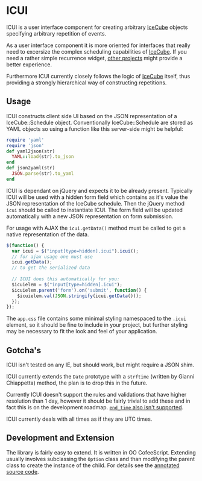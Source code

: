 ICUI
====

ICUI is a user interface component for creating arbitrary [IceCube][ic] objects specifying arbitrary repetition of events. 

As a user interface component it is more oriented for interfaces that really need to excersize the complex scheduling capabilities of [IceCube][ic]. If you need a rather simple recurrence widget, [other projects](https://github.com/seejohnrun/ice_cube/wiki/Related-Projects) might provide a better experience.

Furthermore ICUI currently closely follows the logic of [IceCube][ic] itself, thus providing a strongly hierarchical way of constructing repetitions.

[ic]: (https://github.com/seejohnrun/ice_cube)

Usage
-----

ICUI constructs client side UI based on the JSON representation of a IceCube::Schedule object. Conventionally IceCube::Schedule are stored as YAML objects so using a function like this server-side might be helpful:

~~~ruby
require 'yaml'
require 'json'
def yaml2json(str)
  YAML::load(str).to_json
end
def json2yaml(str)
  JSON.parse(str).to_yaml
end
~~~

ICUI is dependant on jQuery and expects it to be already present. Typically ICUI will be used with a hidden form field which contains as it's value the JSON representation of the IceCube schedule. Then the jQuery method `icui` should be called to instantiate ICUI. The form field will be updated automatically with a new JSON representation on form submission.

For usage with AJAX the `icui.getData()` method must be called to get a native representation of the data.

~~~javascript
$(function() {
  var icui = $("input[type=hidden].icui").icui();
  // for ajax usage one must use 
  icui.getData();
  // to get the serialized data
  
  // ICUI does this automatically for you:
  $icuielem = $("input[type=hidden].icui");
  $icuielem.parent('form').on('submit', function() {
    $icuielem.val(JSON.stringify(icui.getData()));
  });
});
~~~

The `app.css` file contains some minimal styling namespaced to the `.icui` element, so it should be fine to include in your project, but further styling may be necessary to fit the look and feel of your application.

Gotcha's
--------

ICUI isn't tested on any IE, but should work, but might require a JSON shim. 

ICUI currently extends the `Date` prototype with a `strftime` (written by Gianni Chiappetta) method, the plan is to drop this in the future.

Currently ICUI doesn't support the rules and validations that have higher resolution than 1 day, however it should be fairly trivial to add these and in fact this is on the development roadmap. [`end_time` also isn't supported](https://github.com/gampleman/icui/issues/1).

ICUI currently deals with all times as if they are UTC times.

Development and Extension
-------------------------

The library is fairly easy to extend. It is written in OO CofeeScript. Extending usually involves subclassing the `Option` class and than modifying the parent class to create the instance of the child. For details see the [annotated source code](http://about.gampleman.eu/icui/docs/icui.html).
